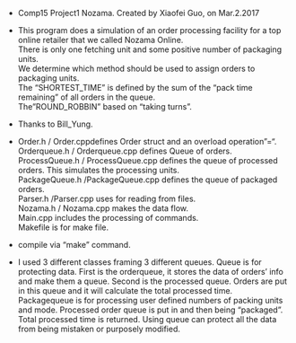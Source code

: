 

- Comp15 Project1 Nozama. 
   Created by Xiaofei Guo, on Mar.2.2017

- This program does a simulation of an order processing facility for a top online retailer that we called Nozama Online.   
There is only one fetching unit and some positive number of packaging units.  
We determine which method should be used to assign orders to packaging units.  
The “SHORTEST_TIME” is defined by the sum of the “pack time remaining” of all orders in the queue.   
The”ROUND_ROBBIN” based on “taking turns”.

- Thanks to Bill_Yung.

- Order.h / Order.cppdefines Order struct and an overload operation”=“.   
  Orderqueue.h / Orderqueue.cpp defines Queue of orders.  
  ProcessQueue.h / ProcessQueue.cpp defines the queue of processed orders. This simulates the processing units.   
  PackageQueue.h /PackageQueue.cpp defines the queue of packaged orders.   
  Parser.h /Parser.cpp uses for reading from files.   
  Nozama.h / Nozama.cpp makes the data flow.   
  Main.cpp includes the processing of commands.    
  Makefile is for make file.
 
- compile via “make” command.

- I used 3 different classes framing 3 different queues. Queue is for protecting data. First is the orderqueue, it stores the data of orders’ info and make them a queue. Second is the processed queue. Orders are put in this queue and it will calculate the total processed time. Packagequeue is for processing user defined numbers of packing units and mode. Processed order queue is put in and then being “packaged”. Total processed time is returned.
Using queue can protect all the data from being mistaken or purposely modified.

